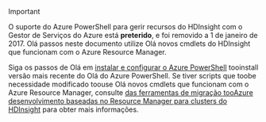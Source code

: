 > [!IMPORTANT]
> O suporte do Azure PowerShell para gerir recursos do HDInsight com o Gestor de Serviços do Azure está **preterido**, e foi removido a 1 de janeiro de 2017. Olá passos neste documento utilize Olá novos cmdlets do HDInsight que funcionam com o Azure Resource Manager.
> 
> Siga os passos de Olá em [instalar e configurar o Azure PowerShell](/powershell/azureps-cmdlets-docs) tooinstall versão mais recente do Olá do Azure PowerShell. Se tiver scripts que toobe necessidade modificado toouse Olá novos cmdlets que funcionam com o Azure Resource Manager, consulte [das ferramentas de migração tooAzure desenvolvimento baseadas no Resource Manager para clusters do HDInsight](../articles/hdinsight/hdinsight-hadoop-development-using-azure-resource-manager.md) para obter mais informações.
> 
> 

